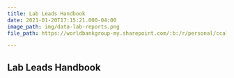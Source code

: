 ```yaml
---
title: Lab Leads Handbook
date: 2021-01-20T17:15:21.000-04:00
image_path: img/data-lab-reports.png
file_path: https://worldbankgroup-my.sharepoint.com/:b:/r/personal/ccalderon2_worldbank_org/Documents/Data%20Lab%20Website/2023-01%20Lab%20Leads%20Guide.pdf?csf=1&web=1&e=hpLRKj

---
```

## Lab Leads Handbook
